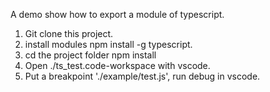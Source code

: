 A demo show how to export a module of typescript.

1. Git clone this project.
2. install modules npm install -g typescript.
3. cd the project folder npm install
4. Open ./ts_test.code-workspace with vscode.
5. Put a breakpoint './example/test.js', run debug in vscode.
